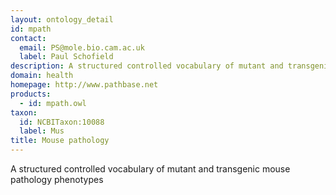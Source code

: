 ```yaml
---
layout: ontology_detail
id: mpath
contact: 
  email: PS@mole.bio.cam.ac.uk
  label: Paul Schofield
description: A structured controlled vocabulary of mutant and transgenic mouse pathology phenotypes
domain: health
homepage: http://www.pathbase.net
products: 
  - id: mpath.owl
taxon: 
  id: NCBITaxon:10088
  label: Mus
title: Mouse pathology
---
```


A structured controlled vocabulary of mutant and transgenic mouse pathology phenotypes